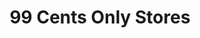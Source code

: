 ---
title: "99 Cents Only Stores"
url: /houston/99-cents-only-stores-west-greens-road/
shop: variety store
---